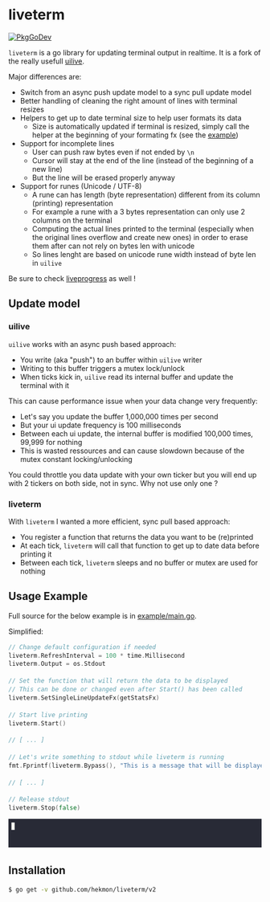 # liveterm
[![PkgGoDev](https://pkg.go.dev/badge/github.com/hekmon/liveterm)](https://pkg.go.dev/github.com/hekmon/liveterm)

`liveterm` is a go library for updating terminal output in realtime. It is a fork of the really usefull [uilive](https://github.com/gosuri/uilive).

Major differences are:
* Switch from an async push update model to a sync pull update model
* Better handling of cleaning the right amount of lines with terminal resizes
* Helpers to get up to date terminal size to help user formats its data
    * Size is automatically updated if terminal is resized, simply call the helper at the beginning of your formating fx (see the [example](example/main.go))
* Support for incomplete lines
    * User can push raw bytes even if not ended by `\n`
    * Cursor will stay at the end of the line (instead of the beginning of a new line)
    * But the line will be erased properly anyway
* Support for runes (Unicode / UTF-8)
  * A rune can has length (byte representation) different from its column (printing) representation
  * For example a rune with a 3 bytes representation can only use 2 columns on the terminal
  * Computing the actual lines printed to the terminal (especially when the original lines overflow and create new ones) in order to erase them after can not rely on bytes len with unicode
  * So lines lenght are based on unicode rune width instead of byte len in `uilive`

Be sure to check [liveprogress](https://github.com/hekmon/liveprogress) as well !

## Update model

### uilive

`uilive` works with an async push based approach:
* You write (aka "push") to an buffer within `uilive` writer
* Writing to this buffer triggers a mutex lock/unlock
* When ticks kick in, `uilive` read its internal buffer and update the terminal with it

This can cause performance issue when your data change very frequently:
* Let's say you update the buffer 1,000,000 times per second
* But your ui update frequency is 100 milliseconds
* Between each ui update, the internal buffer is modified 100,000 times, 99,999 for nothing
* This is wasted ressources and can cause slowdown because of the mutex constant locking/unlocking

You could throttle you data update with your own ticker but you will end up with 2 tickers on both side, not in sync. Why not use only one ?

### liveterm

With `liveterm` I wanted a more efficient, sync pull based approach:
* You register a function that returns the data you want to be (re)printed
* At each tick, `liveterm` will call that function to get up to date data before printing it
* Between each tick, `liveterm` sleeps and no buffer or mutex are used for nothing

## Usage Example

Full source for the below example is in [example/main.go](example/main.go).

Simplified:

```go
// Change default configuration if needed
liveterm.RefreshInterval = 100 * time.Millisecond
liveterm.Output = os.Stdout

// Set the function that will return the data to be displayed
// This can be done or changed even after Start() has been called
liveterm.SetSingleLineUpdateFx(getStatsFx)

// Start live printing
liveterm.Start()

// [ ... ]

// Let's write something to stdout while liveterm is running
fmt.Fprintf(liveterm.Bypass(), "This is a message that will be displayed on stdout while the counter is running\n")

// [ ... ]

// Release stdout
liveterm.Stop(false)
```

![Example output](example/example.gif)

## Installation

```sh
$ go get -v github.com/hekmon/liveterm/v2
```
